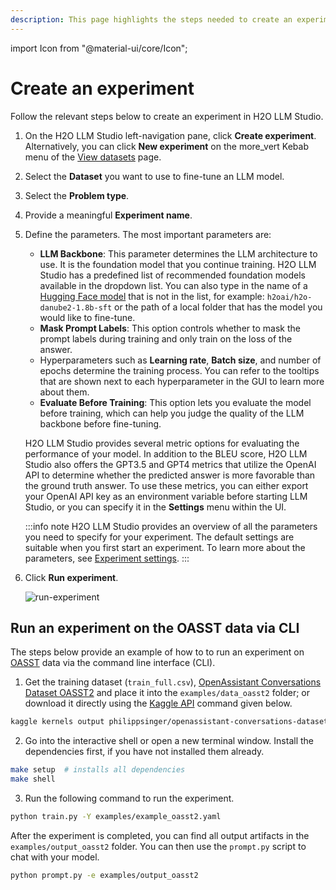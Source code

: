 ```yaml
---
description: This page highlights the steps needed to create an experiment in H2O LLM Studio.
---
```

import Icon from "@material-ui/core/Icon";

# Create an experiment

Follow the relevant steps below to create an experiment in H2O LLM Studio.

1. On the H2O LLM Studio left-navigation pane, click **Create experiment**. Alternatively, you can click **New experiment** on the <Icon>more_vert</Icon> Kebab menu of the [View datasets](../datasets/view-dataset.md) page.

2. Select the **Dataset** you want to use to fine-tune an LLM model.

3. Select the **Problem type**.

4. Provide a meaningful **Experiment name**.

5. Define the parameters. The most important parameters are:
    - **LLM Backbone**: This parameter determines the LLM architecture to use. It is the foundation model that you continue training. H2O LLM Studio has a predefined list of recommended foundation models available in the dropdown list. You can also type in the name of a [Hugging Face model](https://huggingface.co/models) that is not in the list, for example: `h2oai/h2o-danube2-1.8b-sft` or the path of a local folder that has the model you would like to fine-tune.
    - **Mask Prompt Labels**: This option controls whether to mask the prompt labels during training and only train on the loss of the answer.
    - Hyperparameters such as **Learning rate**, **Batch size**, and number of epochs determine the training process. You can refer to the tooltips that are shown next to each hyperparameter in the GUI to learn more about them.
    - **Evaluate Before Training**: This option lets you evaluate the model before training, which can help you judge the quality of the LLM backbone before fine-tuning. 

    H2O LLM Studio provides several metric options for evaluating the performance of your model. In addition to the BLEU score, H2O LLM Studio also offers the GPT3.5 and GPT4 metrics that utilize the OpenAI API to determine whether the predicted answer is more favorable than the ground truth answer. To use these metrics, you can either export your OpenAI API key as an environment variable before starting LLM Studio, or you can specify it in the **Settings** menu within the UI.

    :::info note
    H2O LLM Studio provides an overview of all the parameters you need to specify for your experiment. The default settings are suitable when you first start an experiment. To learn more about the parameters, see [Experiment settings](experiment-settings.md).
    :::

6. Click **Run experiment**.

    ![run-experiment](run-experiment.png)

## Run an experiment on the OASST data via CLI

The steps below provide an example of how to to run an experiment on [OASST](https://huggingface.co/OpenAssistant) data via the command line interface (CLI).

1. Get the training dataset (`train_full.csv`), [OpenAssistant Conversations Dataset OASST2](https://www.kaggle.com/code/philippsinger/openassistant-conversations-dataset-oasst2?scriptVersionId=160485459) and place it into the `examples/data_oasst2` folder; or download it directly using the [Kaggle API](https://www.kaggle.com/docs/api) command given below.

 ```bash
 kaggle kernels output philippsinger/openassistant-conversations-dataset-oasst2 -p examples/data_oasst2/
 ```

2. Go into the interactive shell or open a new terminal window. Install the dependencies first, if you have not installed them already. 

 ```bash
 make setup  # installs all dependencies
 make shell
 ```

3. Run the following command to run the experiment. 

 ```bash
 python train.py -Y examples/example_oasst2.yaml
 ```

After the experiment is completed, you can find all output artifacts in the `examples/output_oasst2` folder.
You can then use the `prompt.py` script to chat with your model.

```bash
python prompt.py -e examples/output_oasst2
```